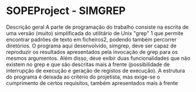 # SOPEProject - SIMGREP
Descrição geral
A parte de programação do trabalho consiste na escrita de uma versão (muito) simplificada do utilitário de
Unix "grep" 1 que permite encontrar padrões de texto em ficheiros2, podendo também percorrer diretórios.
O programa aqui desenvolvido, simgrep, deve ser capaz de reproduzir os resultados apresentados pela
invocação de grep para os mesmos argumentos. Além disso, deve exibir duas funcionalidades que não
existem no grep e que são descritas mais à frente (possibilidade de interrupção de execução e geração de
registos de execução).
A estrutura do programa é deixada ao critério do projetista, mas exige-se o cumprimento de certos
requisitos, também apresentados mais à frente
